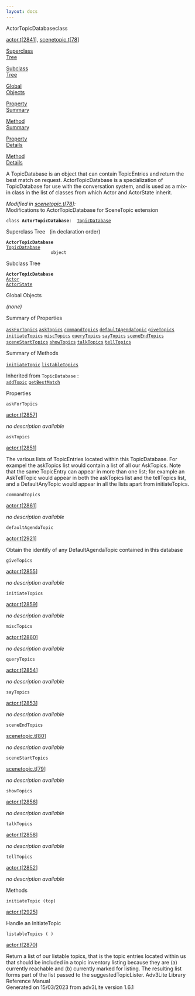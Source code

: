 ```yaml
---
layout: docs
---
```

<span class="title">ActorTopicDatabase</span><span class="type">class</span>

[actor.t](../file/actor.t.html)\[[2841](../source/actor.t.html#2841)\],
[scenetopic.t](../file/scenetopic.t.html)\[[78](../source/scenetopic.t.html#78)\]

[Superclass  
Tree](#_SuperClassTree_)

[Subclass  
Tree](#_SubClassTree_)

[Global  
Objects](#_ObjectSummary_)

[Property  
Summary](#_PropSummary_)

[Method  
Summary](#_MethodSummary_)

[Property  
Details](#_Properties_)

[Method  
Details](#_Methods_)



A TopicDatabase is an object that can contain TopicEntries and return
the best match on request. ActorTopicDatabase is a specialization of
TopicDatabase for use with the conversation system, and is used as a
mix-in class in the list of classes from which Actor and ActorState
inherit.

*Modified in
[scenetopic.t](../file/scenetopic.t.html)\[[78](../source/scenetopic.t.html#78)\]:*  
Modifications to ActorTopicDatabase for SceneTopic extension

`class `**`ActorTopicDatabase`**` :   `[`TopicDatabase`](../object/TopicDatabase.html)



<span id="_SuperClassTree_"></span>



<span class="hdln">Superclass Tree</span>   (in declaration order)



**`ActorTopicDatabase`**  
[`TopicDatabase`](../object/TopicDatabase.html)  
`                 object`  
<span id="_SubClassTree_"></span>



<span class="hdln">Subclass Tree</span>  



**`ActorTopicDatabase`**  
[`Actor`](../object/Actor.html)  
[`ActorState`](../object/ActorState.html)  
<span id="_ObjectSummary_"></span>



<span class="hdln">Global Objects</span>  



*(none)* <span id="_PropSummary_"></span>



<span class="hdln">Summary of Properties</span>  



[`askForTopics`](#askForTopics) [`askTopics`](#askTopics) [`commandTopics`](#commandTopics) [`defaultAgendaTopic`](#defaultAgendaTopic) [`giveTopics`](#giveTopics) [`initiateTopics`](#initiateTopics) [`miscTopics`](#miscTopics) [`queryTopics`](#queryTopics) [`sayTopics`](#sayTopics) [`sceneEndTopics`](#sceneEndTopics) [`sceneStartTopics`](#sceneStartTopics) [`showTopics`](#showTopics) [`talkTopics`](#talkTopics) [`tellTopics`](#tellTopics)



<span id="_MethodSummary_"></span>



<span class="hdln">Summary of Methods</span>  



[`initiateTopic`](#initiateTopic) [`listableTopics`](#listableTopics)

Inherited from `TopicDatabase` :  
[`addTopic`](../object/TopicDatabase.html#addTopic) [`getBestMatch`](../object/TopicDatabase.html#getBestMatch)

<span id="_Properties_"></span>



<span class="hdln">Properties</span>  



<span id="askForTopics"></span>

`askForTopics`

[actor.t](../file/actor.t.html)\[[2857](../source/actor.t.html#2857)\]



*no description available*



<span id="askTopics"></span>

`askTopics`

[actor.t](../file/actor.t.html)\[[2851](../source/actor.t.html#2851)\]



The various lists of TopicEntries located within this TopicDatabase. For
exampel the askTopics list would contain a list of all our AskTopics.
Note that the same TopicEntry can appear in more than one list; for
example an AskTellTopic would appear in both the askTopics list and the
tellTopics list, and a DefaultAnyTopic would appear in all the lists
apart from initiateTopics.



<span id="commandTopics"></span>

`commandTopics`

[actor.t](../file/actor.t.html)\[[2861](../source/actor.t.html#2861)\]



*no description available*



<span id="defaultAgendaTopic"></span>

`defaultAgendaTopic`

[actor.t](../file/actor.t.html)\[[2921](../source/actor.t.html#2921)\]



Obtain the identify of any DefaultAgendaTopic contained in this database



<span id="giveTopics"></span>

`giveTopics`

[actor.t](../file/actor.t.html)\[[2855](../source/actor.t.html#2855)\]



*no description available*



<span id="initiateTopics"></span>

`initiateTopics`

[actor.t](../file/actor.t.html)\[[2859](../source/actor.t.html#2859)\]



*no description available*



<span id="miscTopics"></span>

`miscTopics`

[actor.t](../file/actor.t.html)\[[2860](../source/actor.t.html#2860)\]



*no description available*



<span id="queryTopics"></span>

`queryTopics`

[actor.t](../file/actor.t.html)\[[2854](../source/actor.t.html#2854)\]



*no description available*



<span id="sayTopics"></span>

`sayTopics`

[actor.t](../file/actor.t.html)\[[2853](../source/actor.t.html#2853)\]



*no description available*



<span id="sceneEndTopics"></span>

`sceneEndTopics`

[scenetopic.t](../file/scenetopic.t.html)\[[80](../source/scenetopic.t.html#80)\]



*no description available*



<span id="sceneStartTopics"></span>

`sceneStartTopics`

[scenetopic.t](../file/scenetopic.t.html)\[[79](../source/scenetopic.t.html#79)\]



*no description available*



<span id="showTopics"></span>

`showTopics`

[actor.t](../file/actor.t.html)\[[2856](../source/actor.t.html#2856)\]



*no description available*



<span id="talkTopics"></span>

`talkTopics`

[actor.t](../file/actor.t.html)\[[2858](../source/actor.t.html#2858)\]



*no description available*



<span id="tellTopics"></span>

`tellTopics`

[actor.t](../file/actor.t.html)\[[2852](../source/actor.t.html#2852)\]



*no description available*



<span id="_Methods_"></span>



<span class="hdln">Methods</span>  



<span id="initiateTopic"></span>

`initiateTopic (top)`

[actor.t](../file/actor.t.html)\[[2925](../source/actor.t.html#2925)\]



Handle an InitiateTopic



<span id="listableTopics"></span>

`listableTopics ( )`

[actor.t](../file/actor.t.html)\[[2870](../source/actor.t.html#2870)\]



Return a list of our listable topics, that is the topic entries located
within us that should be included in a topic inventory listing because
they are (a) currently reachable and (b) currently marked for listing.
The resulting list forms part of the list passed to the
suggestedTopicLister.
Adv3Lite Library Reference Manual  
Generated on 15/03/2023 from adv3Lite version 1.6.1


